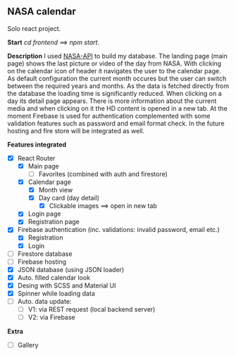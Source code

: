 ## NASA calendar
Solo react project.

**Start**
*cd frontend* ==> *npm start*.

**Description**
I used [NASA-API](https://api.nasa.gov/) to build my database. The landing page (main page) shows the last picture or video of the day from NASA. With clicking on the calendar icon of header it navigates the user to the calendar page. As default configuration the current month occures but the user can switch between the required years and months. As the data is fetched directly from the database the loading time is significantly reduced. When clicking on a day its detail page appears. There is more information about the current media and when clicking on it the HD content is opened in a new tab. At the moment Firebase is used for authentication complemented with some validation features such as password and email format check. In the future hosting and fire store will be integrated as well.

**Features integrated**
 - [x] React Router
	 - [x] Main page
		- [ ] Favorites (combined with auth and firestore)
	 - [x] Calendar page
		 - [x] Month view
		 - [x] Day card (day detail)
			 - [x] Clickable images ==> open in new tab
	 - [x] Login page
	 - [x] Registration page
 - [x] Firebase authentication (inc. validations: invalid password, email etc.)
	 - [x] Registration
	 - [x] Login
 - [ ] Firestore database
 - [ ] Firebase hosting
 - [x] JSON database (using JSON loader)
 - [x] Auto. filled calendar look
 - [x] Desing with SCSS and Material UI
 - [x] Spinner while loading data
 - [ ] Auto. data update:
	 - [ ] V1: via REST request (local backend server)
	 - [ ] V2: via Firebase

**Extra**
 - [ ] Gallery